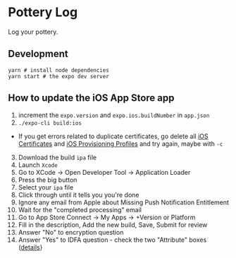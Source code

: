 # Pottery Log

Log your pottery.

## Development

```
yarn # install node dependencies
yarn start # the expo dev server
```

## How to update the iOS App Store app

1. increment the `expo.version` and `expo.ios.buildNumber` in `app.json`
2. `./expo-cli build:ios`

- If you get errors related to duplicate certificates, go delete all [iOS Certificates](https://developer.apple.com/account/ios/certificate/) and [iOS Provisioning Profiles](https://developer.apple.com/account/ios/profile/) and try again, maybe with `-c`

3. Download the build `ipa` file
4. Launch `Xcode`
5. Go to XCode -> Open Developer Tool -> Application Loader
6. Press the big button
7. Select your `ipa` file
8. Click through until it tells you you're done
9. Ignore any email from Apple about Missing Push Notification Entitlement
10. Wait for the "completed processing" email
11. Go to App Store Connect -> My Apps -> +Version or Platform
12. Fill in the description, Add the new build, Save, Submit for review
13. Answer "No" to encryption question
14. Answer "Yes" to IDFA question - check the two "Attribute" boxes ([details](https://docs.expo.io/versions/latest/distribution/app-stores/#ios-specific-guidelines)}
